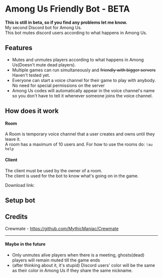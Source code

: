# Among Us Friendly Bot - BETA
**This is still in beta, so if you find any problems let me know.**  
My second Discord bot for Among Us.  
This bot mutes discord users according to what happens in Among Us.

## Features
* Mutes and unmutes players according to what happens in Among Us(Doesn't mute dead players).
* Multiple games can run simultaneously and ~~friendly with bigger servers~~ Haven't tested yet.
* Everyone can start a voice channel for their game to play with anybody. No need for special permissions on the server
* Among Us codes will automatically appear in the voice channel's name so you don't have to tell it whenever someone joins the voice channel.

## How does it work
#### Room
A Room is temporary voice channel that a user creates and owns until they leave it.  
A room has a maximum of 10 users and.
For how to use the rooms do: `!au help`
#### Client
The client must be used by the owner of a room.  
The client is used for the bot to know what's going on in the game.  

Download link:

## Setup bot

## Credits
Crewmate - https://github.com/MythicManiac/Crewmate

---
#### Maybe in the future
* Only unmutes alive players when there is a meeting, ghosts(dead) players will remain muted till the game ends
* (after thinking about it, it's stupid) Discord users' color will be the same as their color in Among Us if they share the same nickname.
